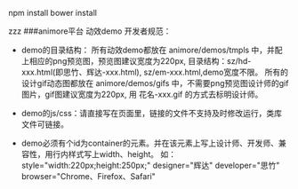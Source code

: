 npm install
bower install

zzz
###animore平台 动效demo 开发者规范：

- demo的目录结构：
	所有动效demo都放在 animore/demos/tmpls 中，并配上相应的png预览图，预览图建议宽度为220px, 目录结构：sz/hd-xxx.html(即思竹、辉达-xxx.html), sz/em-xxx.html,demo宽度不限。
    所有的设计gif动态图都放在 animore/demos/gifs 中，不需要png预览图设计师的gif图片，gif图建议宽度为220px, 用 花名-xxx.gif 的方式去标明设计师。

- demo的js/css：请直接写在页面里，链接的文件不支持及时修改运行，类库文件可链接。

- demo必须有个id为container的元素。并在该元素上写上设计师、开发师、兼容性，用行内样式写上width、height。 
  如：style="width:220px;height:250px;" designer="辉达" developer="思竹" browser="Chrome、Firefox、Safari"